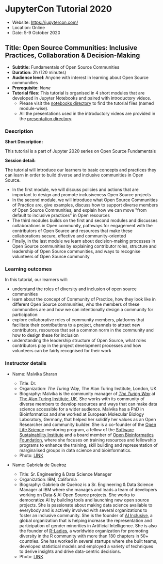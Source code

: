 # JupyterCon Tutorial 2020

- Website: https://jupytercon.com/
- Location: Online
- Date: 5-9 October 2020

## Title: Open Source Communities: Inclusive Practices, Collaboration & Decision-Making

- **Subtitle:** Fundamentals of Open Source Communities
- **Duration:** 2h (120 minutes)
- **Audience level**: Anyone with interest in learning about Open Source communities
- **Prerequisite**: *None*
- **Tutorial files**: This tutorial is organised in 4 short modules that are developed in Jupyter Notebooks and paired with introductory videos.
  - Please visit the [notebooks directory](./notebooks) to find the tutorial files (named module-wise).
  - All the presentations used in the introductory videos are provided in the [presentation directory](./presentation).

### Description

**Short Description:**

This tutorial is a part of Jupyter 2020 series on Open Source Fundamentals

**Session detail:**

The tutorial will introduce our learners to basic concepts and practices they can learn in order to build diverse and inclusive communities in Open Source.
- In the first module, we will discuss policies and actions that are important to design and promote inclusiveness Open Source projects
- In the second module, we will introduce what Open Source Communities of Practice are, give examples, discuss how to support diverse members of Open Source Communities, and explain how we can move "from default to inclusive practices" in Open resources
- The third modules builds on the first and second modules and discusses collaborations in Open community, pathways for engagement with the contributors of Open Source and resources that make these collaborations secure, effective and community-oriented
- Finally, in the last module we learn about decision-making processes in Open Source communities by explaining contributor roles, structure and leadership of Open Source communities, and ways to recognise volunteers of Open Source community

### Learning outcomes

In this tutorial, our learners will:
- understand the roles of diversity and inclusion of open source communities
- learn about the concept of Community of Practice, how they look like in different Open Source communities, who the members of these communities are and how we can intentionally design a community for participation
- explore collaborative roles of community members, platforms that facilitate their contributions to a project, channels to attract new contributors, resources that set a common norm in the community and how to design these for inclusion
- understanding the leadership structure of Open Source, what roles contributors play in the project development processes and how volunteers can be fairly recognised for their work

### Instructor details

- Name: Malvika Sharan
    - Title: Dr.
    - Organization: *The Turing Way*, The Alan Turing Institute, London, UK
    - Biography: Malvika is the community manager of *[The Turing Way](https://the-turing-way.netlify.app)* at [The Alan Turing Institute, UK](https://www.turing.ac.uk/). She works with its community of diverse members to develop resources and ways that can make data science accessible for a wider audience.
Malvika has a PhD in Bioinformatics and she worked at  European Molecular Biology Laboratory, Germany, that helped her solidify her values as an Open Researcher and community builder.
She is a co-founder of the [Open Life Science](https://openlifesci.org/) mentoring program, a fellow of the [Software Sustainability Institute](https://www.software.ac.uk/) and a board member of [Open Bioinformatics Foundation](https://www.open-bio.org/event-awards/), where she focuses on training resources and fellowship programs to enhance the training, skill building and representation of marginalised groups in data science and bioinformatics.
    - Photo: [LINK](images/MalvikaSharan.jpg)

- Name: Gabriela de Queiroz
    - Title: Sr. Engineering & Data Science Manager
    - Organization: IBM, California
    - Biography: Gabriela de Queiroz is a Sr. Engineering & Data Science Manager at IBM where she manages and leads a team of developers working on Data & AI Open Source projects. She works to democratize AI by building tools and launching new open source projects. She is passionate about making data science available to everybody and is actively involved with several organizations to foster an inclusive community.
She is the founder of [AI Inclusive](ai-inclusive.org), a global organization that is helping increase the representation and participation of gender minorities in Artificial Intelligence. She is also the founder of [R-Ladies](rladies.org), a worldwide organization for promoting diversity in the R community with more than 180 chapters in 50+ countries. She has worked in several startups where she built teams, developed statistical models and employed a variety of techniques to derive insights and drive data-centric decisions.
    - Photo: [LINK](images/GabrieladeQueiroz.png)
